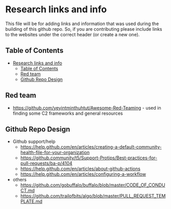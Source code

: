 # Research links and info

This file will be for adding links and information that was used during the building of this github repo.
So, if you are contributing please include links to the websites under the correct header (or create a new one).

## Table of Contents

- [Research links and info](#research-links-and-info)
  - [Table of Contents](#table-of-contents)
  - [Red team](#red-team)
  - [Github Repo Design](#github-repo-design)

## Red team

- https://github.com/yeyintminthuhtut/Awesome-Red-Teaming - used in finding some C2 frameworks and general resources

## Github Repo Design

- Github support/help
  - https://help.github.com/en/articles/creating-a-default-community-health-file-for-your-organization
  - https://github.community/t5/Support-Protips/Best-practices-for-pull-requests/ba-p/4104
  - https://help.github.com/en/articles/about-github-actions
  - https://help.github.com/en/articles/configuring-a-workflow
- others
  - https://github.com/gobuffalo/buffalo/blob/master/CODE_OF_CONDUCT.md 
  - https://github.com/trailofbits/algo/blob/master/PULL_REQUEST_TEMPLATE.md
